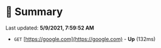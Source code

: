 # 📖 Summary
Last updated: **5/9/2021, 7:59:52 AM**

- `GET` [https://google.com](https://google.com) - **Up** (132ms)
